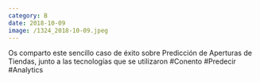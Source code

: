```yaml
--- 
category: B 
date: 2018-10-09 
image: /1324_2018-10-09.jpeg 
--- 
```


Os comparto este sencillo caso de éxito sobre Predicción de Aperturas de Tiendas, junto a las tecnologías que se utilizaron #Conento #Predecir #Analytics